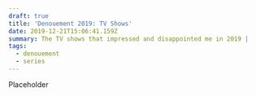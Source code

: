 ```yaml
---
draft: true
title: 'Denouement 2019: TV Shows'
date: 2019-12-21T15:06:41.159Z
summary: The TV shows that impressed and disappointed me in 2019 |
tags:
  - denouement
  - series
---
```

Placeholder
